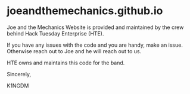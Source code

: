 # joeandthemechanics.github.io

Joe and the Mechanics Website is provided and maintained by the crew behind Hack Tuesday Enterprise (HTE). 

If you have any issues with the code and you are handy, make an issue. Otherwise reach out to Joe and he will reach out to us. 

HTE owns and maintains this code for the band. 

Sincerely,

K1NGDM
